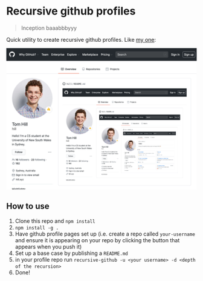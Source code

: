 # Recursive github profiles

> Inception baaabbbyyy

Quick utility to create recursive github profiles.
Like [my one](http://github.com/hill):

![Wow look at this amazing thing!](./screenshot-1.png)

## How to use

1. Clone this repo and `npm install`
2. `npm install -g .`
3. Have github profile pages set up (i.e. create a repo called `your-username` and ensure it is appearing on your repo by clicking the button that appears when you push it)
4. Set up a base case by publishing a `README.md`
6. in your profile repo run `recursive-github -u <your username> -d <depth of the recursion>`
7. Done!